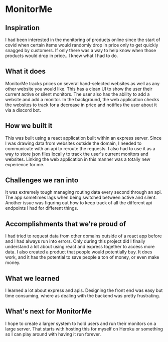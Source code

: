 # MonitorMe

## Inspiration
I had been interested in the monitoring of products online since the start of covid when certain items would randomly drop in price only to get quickly snagged by customers. If only there was a way to help know when those products would drop in price...I knew what I had to do.

## What it does
MonitorMe tracks prices on several hand-selected websites as well as any other website you would like. This has a clean UI to show the user their current active or silent monitors. The user also has the ability to add a website and add a monitor. In the background, the web application checks the websites to track for a decrease in price and notifies the user about it via a discord bot.

## How we built it
This was built using a react application built within an express server. Since I was drawing data from websites outside the domain, I needed to communicate with an api to reroute the requests. I also had to use it as a way to store json files locally to track the user's current monitors and websites. Linking the web application in this manner was a totally new experience for me.

## Challenges we ran into
It was extremely tough managing routing data every second through an api. The app sometimes lags when being switched between active and silent. Another issue was figuring out how to keep track of all the different api endpoints I had for different things.

## Accomplishments that we're proud of
I had tried to request data from other domains outside of a react app before and I had always run into errors. Only during this project did I finally understand a lot about using react and express together to access more data. I also created a product that people would potentially buy. It does work, and it has the potential to save people a ton of money, or even make money.

## What we learned
I learned a lot about express and apis. Designing the front end was easy but time consuming, where as dealing with the backend was pretty frustrating.

## What's next for MonitorMe
I hope to create a larger system to hold users and run their monitors on a large server. That starts with hosting this for myself on Heroku or something so I can play around with having it run forever.

